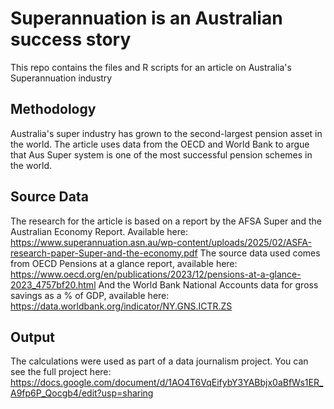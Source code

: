 # Superannuation is an Australian  success story 
This repo contains the files and R scripts for an article on Australia's Superannuation industry

##  Methodology
Australia's super industry has grown to the second-largest pension asset in the world. The article uses data from the OECD and World Bank to argue that Aus Super system is one of the most successful pension schemes in the world.

##  Source Data 
The research for the article is based on a report by the AFSA Super and the Australian Economy Report. Available here: https://www.superannuation.asn.au/wp-content/uploads/2025/02/ASFA-research-paper-Super-and-the-economy.pdf
The source data used comes from OECD Pensions at a glance report, available here: https://www.oecd.org/en/publications/2023/12/pensions-at-a-glance-2023_4757bf20.html
And the World Bank National Accounts data for gross savings as a % of GDP, available here: https://data.worldbank.org/indicator/NY.GNS.ICTR.ZS

##  Output
The calculations were used as part of a data journalism project. You can see the full project here: https://docs.google.com/document/d/1AO4T6VqEifybY3YABbjx0aBfWs1ER_A9fp6P_Qocgb4/edit?usp=sharing
